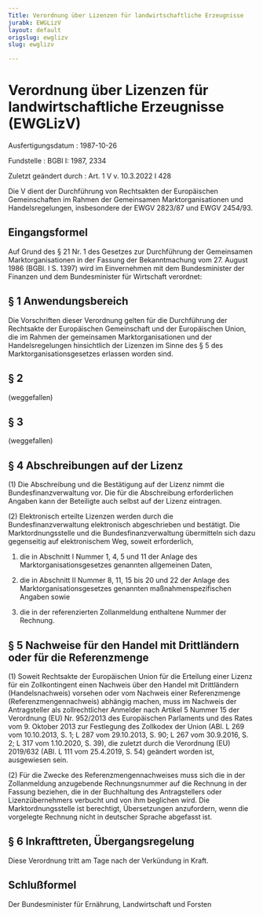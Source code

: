 ```yaml
---
Title: Verordnung über Lizenzen für landwirtschaftliche Erzeugnisse
jurabk: EWGLizV
layout: default
origslug: ewglizv
slug: ewglizv

---
```


# Verordnung über Lizenzen für landwirtschaftliche Erzeugnisse (EWGLizV)

Ausfertigungsdatum
:   1987-10-26

Fundstelle
:   BGBl I: 1987, 2334

Zuletzt geändert durch
:   Art. 1 V v. 10.3.2022 I 428

Die V dient der Durchführung von Rechtsakten der Europäischen
Gemeinschaften
im Rahmen der Gemeinsamen Marktorganisationen und Handelsregelungen,
insbesondere der EWGV 2823/87 und EWGV 2454/93.


## Eingangsformel

Auf Grund des § 21 Nr. 1 des Gesetzes zur Durchführung der Gemeinsamen
Marktorganisationen in der Fassung der Bekanntmachung vom 27. August
1986 (BGBl. I S. 1397) wird im Einvernehmen mit dem Bundesminister der
Finanzen und dem Bundesminister für Wirtschaft verordnet:


## § 1 Anwendungsbereich

Die Vorschriften dieser Verordnung gelten für die Durchführung der
Rechtsakte der Europäischen Gemeinschaft und der Europäischen Union,
die im Rahmen der gemeinsamen Marktorganisationen und der
Handelsregelungen hinsichtlich der Lizenzen im Sinne des § 5 des
Marktorganisationsgesetzes erlassen worden sind.


## § 2

(weggefallen)


## § 3

(weggefallen)


## § 4 Abschreibungen auf der Lizenz

(1) Die Abschreibung und die Bestätigung auf der Lizenz nimmt die
Bundesfinanzverwaltung vor. Die für die Abschreibung erforderlichen
Angaben kann der Beteiligte auch selbst auf der Lizenz eintragen.

(2) Elektronisch erteilte Lizenzen werden durch die
Bundesfinanzverwaltung elektronisch abgeschrieben und bestätigt. Die
Marktordnungsstelle und die Bundesfinanzverwaltung übermitteln sich
dazu gegenseitig auf elektronischem Weg, soweit erforderlich,

1.  die in Abschnitt I Nummer 1, 4, 5 und 11 der Anlage des
    Marktorganisationsgesetzes genannten allgemeinen Daten,


2.  die in Abschnitt II Nummer 8, 11, 15 bis 20 und 22 der Anlage des
    Marktorganisationsgesetzes genannten maßnahmenspezifischen Angaben
    sowie


3.  die in der referenzierten Zollanmeldung enthaltene Nummer der
    Rechnung.





## § 5 Nachweise für den Handel mit Drittländern oder für die Referenzmenge

(1) Soweit Rechtsakte der Europäischen Union für die Erteilung einer
Lizenz für ein Zollkontingent einen Nachweis über den Handel mit
Drittländern (Handelsnachweis) vorsehen oder vom Nachweis einer
Referenzmenge (Referenzmengennachweis) abhängig machen, muss im
Nachweis der Antragsteller als zollrechtlicher Anmelder nach Artikel 5
Nummer 15 der Verordnung (EU) Nr. 952/2013 des Europäischen Parlaments
und des Rates vom 9. Oktober 2013 zur Festlegung des Zollkodex der
Union (ABl. L 269 vom 10.10.2013, S. 1; L 287 vom 29.10.2013, S. 90; L
267 vom 30.9.2016, S. 2; L 317 vom 1.10.2020, S. 39), die zuletzt
durch die Verordnung (EU) 2019/632 (ABl. L 111 vom 25.4.2019, S. 54)
geändert worden ist, ausgewiesen sein.

(2) Für die Zwecke des Referenzmengennachweises muss sich die in der
Zollanmeldung anzugebende Rechnungsnummer auf die Rechnung in der
Fassung beziehen, die in der Buchhaltung des Antragstellers oder
Lizenzübernehmers verbucht und von ihm beglichen wird. Die
Marktordnungsstelle ist berechtigt, Übersetzungen anzufordern, wenn
die vorgelegte Rechnung nicht in deutscher Sprache abgefasst ist.


## § 6 Inkrafttreten, Übergangsregelung

Diese Verordnung tritt am Tage nach der Verkündung in Kraft.


## Schlußformel

Der Bundesminister für Ernährung, Landwirtschaft und Forsten

